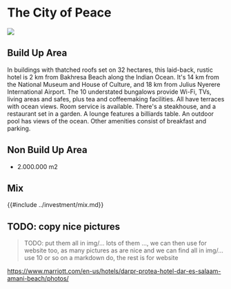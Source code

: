 # The City of Peace

![](img/dar.png)  

## Build Up Area

In buildings with thatched roofs set on 32 hectares, this laid-back, rustic hotel is 2 km from Bakhresa Beach along the Indian Ocean. It's 14 km from the National Museum and House of Culture, and 18 km from Julius Nyerere International Airport.
The 10 understated bungalows provide Wi-Fi, TVs, living areas and safes, plus tea and coffeemaking facilities. All have terraces with ocean views. Room service is available.
There's a steakhouse, and a restaurant set in a garden. A lounge features a billiards table. An outdoor pool has views of the ocean. Other amenities consist of breakfast and parking.


## Non Build Up Area

- 2.000.000 m2

## Mix

{{#include ../investment/mix.md}}

## TODO: copy nice pictures

> TODO: put them all in img/... lots of them ..., we can then use for website too, as many pictures as are nice and we can find all in img/... use 10 or so on a markdown do, the rest is for website

https://www.marriott.com/en-us/hotels/darpr-protea-hotel-dar-es-salaam-amani-beach/photos/


